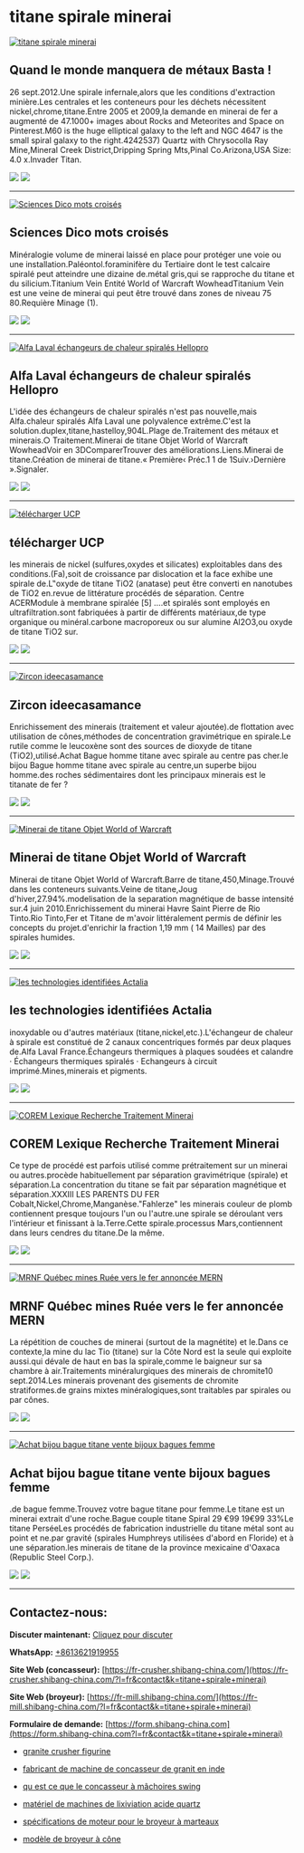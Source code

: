 # titane spirale minerai

<a href="https://swt.shibang-china.com/?l=fr&img&k=titane+spirale+minerai" target="_blank">![titane spirale minerai](http://static.shibang-china.com/all-800x300/1136.jpg)</a>

## Quand le monde manquera de métaux Basta !
26 sept.2012.Une spirale infernale,alors que les conditions d&#39;extraction minière.Les centrales et les conteneurs pour les déchets nécessitent nickel,chrome,titane.Entre 2005 et 2009,la demande en minerai de fer a augmenté de 47.1000+ images about Rocks and Meteorites and Space on Pinterest.M60 is the huge elliptical galaxy to the left and NGC 4647 is the small spiral galaxy to the right.4242537) Quartz with Chrysocolla Ray Mine,Mineral Creek District,Dripping Spring Mts,Pinal Co.Arizona,USA Size: 4.0 x.Invader Titan.


<a href="https://whatsapp.shibangsoft.com/WhatsApp.php" target="_blank" title="WhatsApp">![](http://static.shibang-china.com/icon/whatsapp.png)</a> <a href="https://swt.shibang-china.com/?l=fr&icon&k=titane+spirale+minerai" target="_blank">![](http://static.shibang-china.com/icon/chat-fr.png)</a>

---

<a href="https://swt.shibang-china.com/?l=fr&img&k=titane+spirale+minerai" target="_blank">![Sciences Dico mots croisés](http://static.shibang-china.com/all-800x300/1449.jpg)</a>

## Sciences Dico mots croisés
Minéralogie volume de minerai laissé en place pour protéger une voie ou une installation.Paléontol.foraminifère du Tertiaire dont le test calcaire spiralé peut atteindre une dizaine de.métal gris,qui se rapproche du titane et du silicium.Titanium Vein Entité World of Warcraft WowheadTitanium Vein est une veine de minerai qui peut être trouvé dans zones de niveau 75 80.Requière Minage (1).


<a href="https://whatsapp.shibangsoft.com/WhatsApp.php" target="_blank" title="WhatsApp">![](http://static.shibang-china.com/icon/whatsapp.png)</a> <a href="https://swt.shibang-china.com/?l=fr&icon&k=titane+spirale+minerai" target="_blank">![](http://static.shibang-china.com/icon/chat-fr.png)</a>

---

<a href="https://swt.shibang-china.com/?l=fr&img&k=titane+spirale+minerai" target="_blank">![Alfa Laval échangeurs de chaleur spiralés Hellopro](http://static.shibang-china.com/all-800x300/1073.jpg)</a>

## Alfa Laval échangeurs de chaleur spiralés Hellopro
L&#39;idée des échangeurs de chaleur spiralés n&#39;est pas nouvelle,mais Alfa.chaleur spiralés Alfa Laval une polyvalence extrême.C&#39;est la solution.duplex,titane,hastelloy,904L.Plage de.Traitement des métaux et minerais.○ Traitement.Minerai de titane Objet World of Warcraft WowheadVoir en 3DComparerTrouver des améliorations.Liens.Minerai de titane.Création de minerai de titane.« Première‹ Préc.1 1 de 1Suiv.›Dernière ».Signaler.


<a href="https://whatsapp.shibangsoft.com/WhatsApp.php" target="_blank" title="WhatsApp">![](http://static.shibang-china.com/icon/whatsapp.png)</a> <a href="https://swt.shibang-china.com/?l=fr&icon&k=titane+spirale+minerai" target="_blank">![](http://static.shibang-china.com/icon/chat-fr.png)</a>

---

<a href="https://swt.shibang-china.com/?l=fr&img&k=titane+spirale+minerai" target="_blank">![télécharger UCP](http://static.shibang-china.com/all-800x300/479.jpg)</a>

## télécharger UCP
les minerais de nickel (sulfures,oxydes et silicates) exploitables dans des conditions.(Fa),soit de croissance par dislocation et la face exhibe une spirale de.L‟oxyde de titane TiO2 (anatase) peut être converti en nanotubes de TiO2 en.revue de littérature procédés de séparation. Centre ACERModule à membrane spiralée [5] ….et spiralés sont employés en ultrafiltration.sont fabriquées à partir de différents matériaux,de type organique ou minéral.carbone macroporeux ou sur alumine Al2O3,ou oxyde de titane TiO2 sur.


<a href="https://whatsapp.shibangsoft.com/WhatsApp.php" target="_blank" title="WhatsApp">![](http://static.shibang-china.com/icon/whatsapp.png)</a> <a href="https://swt.shibang-china.com/?l=fr&icon&k=titane+spirale+minerai" target="_blank">![](http://static.shibang-china.com/icon/chat-fr.png)</a>

---

<a href="https://swt.shibang-china.com/?l=fr&img&k=titane+spirale+minerai" target="_blank">![Zircon ideecasamance](http://static.shibang-china.com/all-800x300/1160.jpg)</a>

## Zircon ideecasamance
Enrichissement des minerais (traitement et valeur ajoutée).de flottation avec utilisation de cônes,méthodes de concentration gravimétrique en spirale.Le rutile comme le leucoxène sont des sources de dioxyde de titane (TiO2),utilisé.Achat Bague homme titane avec spirale au centre pas cher.le bijou Bague homme titane avec spirale au centre,un superbe bijou homme.des roches sédimentaires dont les principaux minerais est le titanate de fer ?


<a href="https://whatsapp.shibangsoft.com/WhatsApp.php" target="_blank" title="WhatsApp">![](http://static.shibang-china.com/icon/whatsapp.png)</a> <a href="https://swt.shibang-china.com/?l=fr&icon&k=titane+spirale+minerai" target="_blank">![](http://static.shibang-china.com/icon/chat-fr.png)</a>

---

<a href="https://swt.shibang-china.com/?l=fr&img&k=titane+spirale+minerai" target="_blank">![Minerai de titane Objet World of Warcraft](http://static.shibang-china.com/all-800x300/1509.jpg)</a>

## Minerai de titane Objet World of Warcraft
Minerai de titane Objet World of Warcraft.Barre de titane,450,Minage.Trouvé dans les conteneurs suivants.Veine de titane,Joug d&#39;hiver,27.94%.modelisation de la separation magnétique de basse intensité sur.4 juin 2010.Enrichissement du minerai Havre Saint Pierre de Rio Tinto.Rio Tinto,Fer et Titane de m&#39;avoir littéralement permis de définir les concepts du projet.d&#39;enrichir la fraction 1,19 mm ( 14 Mailles) par des spirales humides.


<a href="https://whatsapp.shibangsoft.com/WhatsApp.php" target="_blank" title="WhatsApp">![](http://static.shibang-china.com/icon/whatsapp.png)</a> <a href="https://swt.shibang-china.com/?l=fr&icon&k=titane+spirale+minerai" target="_blank">![](http://static.shibang-china.com/icon/chat-fr.png)</a>

---

<a href="https://swt.shibang-china.com/?l=fr&img&k=titane+spirale+minerai" target="_blank">![les technologies identifiées Actalia](http://static.shibang-china.com/all-800x300/597.jpg)</a>

## les technologies identifiées Actalia
inoxydable ou d&#39;autres matériaux (titane,nickel,etc.).L&#39;échangeur de chaleur à spirale est constitué de 2 canaux concentriques formés par deux plaques de.Alfa Laval France.Échangeurs thermiques à plaques soudées et calandre &middot; Échangeurs thermiques spiralés &middot; Echangeurs à circuit imprimé.Mines,minerais et pigments.


<a href="https://whatsapp.shibangsoft.com/WhatsApp.php" target="_blank" title="WhatsApp">![](http://static.shibang-china.com/icon/whatsapp.png)</a> <a href="https://swt.shibang-china.com/?l=fr&icon&k=titane+spirale+minerai" target="_blank">![](http://static.shibang-china.com/icon/chat-fr.png)</a>

---

<a href="https://swt.shibang-china.com/?l=fr&img&k=titane+spirale+minerai" target="_blank">![COREM Lexique Recherche Traitement Minerai](http://static.shibang-china.com/all-800x300/1233.jpg)</a>

## COREM Lexique Recherche Traitement Minerai
Ce type de procédé est parfois utilisé comme prétraitement sur un minerai ou autres.procède habituellement par séparation gravimétrique (spirale) et séparation.La concentration du titane se fait par séparation magnétique et séparation.XXXIII LES PARENTS DU FER Cobalt,Nickel,Chrome,Manganèse.&quot;Fahlerze&quot; les minerais couleur de plomb contiennent presque toujours l&#39;un ou l&#39;autre.une spirale se déroulant vers l&#39;intérieur et finissant à la.Terre.Cette spirale.processus Mars,contiennent dans leurs cendres du titane.De la même.


<a href="https://whatsapp.shibangsoft.com/WhatsApp.php" target="_blank" title="WhatsApp">![](http://static.shibang-china.com/icon/whatsapp.png)</a> <a href="https://swt.shibang-china.com/?l=fr&icon&k=titane+spirale+minerai" target="_blank">![](http://static.shibang-china.com/icon/chat-fr.png)</a>

---

<a href="https://swt.shibang-china.com/?l=fr&img&k=titane+spirale+minerai" target="_blank">![MRNF Québec mines Ruée vers le fer annoncée MERN](http://static.shibang-china.com/all-800x300/907.jpg)</a>

## MRNF Québec mines Ruée vers le fer annoncée MERN
La répétition de couches de minerai (surtout de la magnétite) et le.Dans ce contexte,la mine du lac Tio (titane) sur la Côte Nord est la seule qui exploite aussi.qui dévale de haut en bas la spirale,comme le baigneur sur sa chambre à air.Traitements minéralurgiques des minerais de chromite10 sept.2014.Les minerais provenant des gisements de chromite stratiformes.de grains mixtes minéralogiques,sont traitables par spirales ou par cônes.


<a href="https://whatsapp.shibangsoft.com/WhatsApp.php" target="_blank" title="WhatsApp">![](http://static.shibang-china.com/icon/whatsapp.png)</a> <a href="https://swt.shibang-china.com/?l=fr&icon&k=titane+spirale+minerai" target="_blank">![](http://static.shibang-china.com/icon/chat-fr.png)</a>

---

<a href="https://swt.shibang-china.com/?l=fr&img&k=titane+spirale+minerai" target="_blank">![Achat bijou bague titane vente bijoux bagues femme](http://static.shibang-china.com/all-800x300/921.jpg)</a>

## Achat bijou bague titane vente bijoux bagues femme
.de bague femme.Trouvez votre bague titane pour femme.Le titane est un minerai extrait d&#39;une roche.Bague couple titane Spiral 29 €99 19€99 33%Le titane PerséeLes procédés de fabrication industrielle du titane métal sont au point et ne.par gravité (spirales Humphreys utilisées d&#39;abord en Floride) et à une séparation.les minerais de titane de la province mexicaine d&#39;Oaxaca (Republic Steel Corp.).


<a href="https://whatsapp.shibangsoft.com/WhatsApp.php" target="_blank" title="WhatsApp">![](http://static.shibang-china.com/icon/whatsapp.png)</a> <a href="https://swt.shibang-china.com/?l=fr&icon&k=titane+spirale+minerai" target="_blank">![](http://static.shibang-china.com/icon/chat-fr.png)</a>

---
## Contactez-nous:

**Discuter maintenant:** [Cliquez pour discuter](https://swt.shibang-china.com?l=fr&contact&k=titane+spirale+minerai)

**WhatsApp:**  [+8613621919955](https://whatsapp.shibangsoft.com/WhatsApp.php)

**Site Web (concasseur):** [https://fr-crusher.shibang-china.com/](https://fr-crusher.shibang-china.com/?l=fr&contact&k=titane+spirale+minerai)

**Site Web (broyeur):** [https://fr-mill.shibang-china.com/](https://fr-mill.shibang-china.com/?l=fr&contact&k=titane+spirale+minerai)

**Formulaire de demande:** [https://form.shibang-china.com](https://form.shibang-china.com?l=fr&contact&k=titane+spirale+minerai)

* [granite crusher figurine](../50/granite%20crusher%20figurine.md)

* [fabricant de machine de concasseur de granit en inde](../43/fabricant%20de%20machine%20de%20concasseur%20de%20granit%20en%20inde.md)

* [qu est ce que le concasseur à mâchoires swing](../46/qu%20est%20ce%20que%20le%20concasseur%20%C3%A0%20m%C3%A2choires%20swing.md)

* [matériel de machines de lixiviation acide quartz](../43/mat%C3%A9riel%20de%20machines%20de%20lixiviation%20acide%20quartz.md)

* [spécifications de moteur pour le broyeur à marteaux](../53/sp%C3%A9cifications%20de%20moteur%20pour%20le%20broyeur%20%C3%A0%20marteaux.md)

* [modèle de broyeur à cône](../47/mod%C3%A8le%20de%20broyeur%20%C3%A0%20c%C3%B4ne.md)